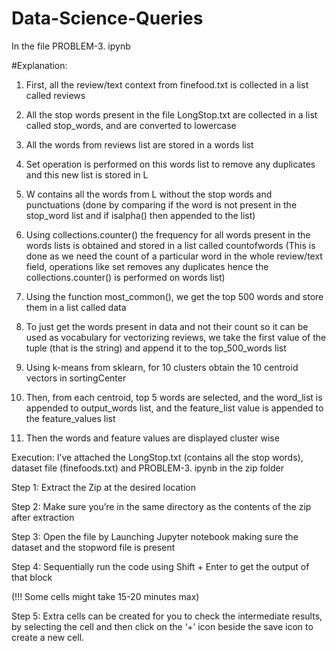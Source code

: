 # Data-Science-Queries
In the file PROBLEM-3. ipynb

#Explanation:
1.	First, all the review/text context from finefood.txt is collected in a list called reviews

2.	All the stop words present in the file LongStop.txt are collected in a list called stop_words, and are converted to lowercase

3.	 All the words from reviews list are stored in a words list

4.	Set operation is performed on this words list to remove any duplicates and this new list is stored in L

5.	W contains all the words from L without the stop words and punctuations (done by comparing if the word is not present in the stop_word list and if isalpha() then appended to the list)
6.	Using collections.counter() the frequency for all words present in the words lists is obtained and stored in a list called countofwords (This is done as we need the count of a particular word in the whole review/text field, operations like set removes any duplicates hence the collections.counter() is performed on words list)
7.	Using the function most_common(), we get the top 500 words and store them in a list called data
8.	To just get the words present in data and not their count so it can be used as vocabulary for vectorizing reviews, we take the first value of the tuple (that is the string) and append it to the top_500_words list
9.	Using k-means from sklearn, for 10 clusters obtain the 10 centroid vectors in sortingCenter
10.	Then, from each centroid, top 5 words are selected, and the word_list is appended to output_words list, and the feature_list value is appended to the feature_values list
11.	Then the words and feature values are displayed cluster wise

Execution: I’ve attached the LongStop.txt (contains all the stop words), dataset file (finefoods.txt) and PROBLEM-3. ipynb in the zip folder

Step 1: Extract the Zip at the desired location

Step 2: Make sure you’re in the same directory as the contents of the zip after extraction

Step 3: Open the file by Launching Jupyter notebook making sure the dataset and the stopword file is present

Step 4: Sequentially run the code using Shift + Enter to get the output of that block

(!!! Some cells might take 15-20 minutes max)

Step 5: Extra cells can be created for you to check the intermediate results, by selecting the cell and then click on the ‘+’ icon beside the save icon to create a new cell.

